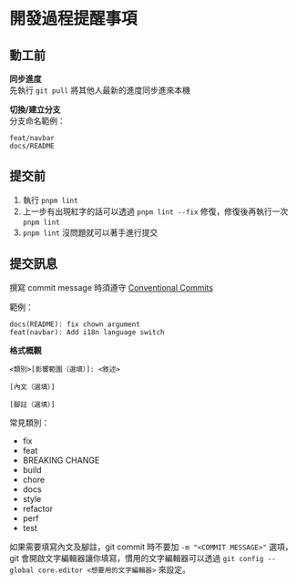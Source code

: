 # 開發過程提醒事項

## 動工前

**同步進度**  
先執行 `git pull` 將其他人最新的進度同步進來本機

**切換/建立分支**  
分支命名範例：
```
feat/navbar
docs/README
```

## 提交前

1. 執行 `pnpm lint` 
2. 上一步有出現紅字的話可以透過 `pnpm lint --fix` 修復，修復後再執行一次 `pnpm lint`
3. `pnpm lint` 沒問題就可以著手進行提交

## 提交訊息

撰寫 commit message 時須遵守 [Conventional Commits](https://www.conventionalcommits.org/en/v1.0.0/)

範例：
```text
docs(README): fix chown argument
feat(navbar): Add i18n language switch
```

**格式概觀**

```text
<類別>[影響範圍（選填）]: <敘述>

[內文（選填）]

[腳註（選填）]
```

常見類別：
- fix
- feat
- BREAKING CHANGE
- build
- chore
- docs
- style
- refactor
- perf
- test

如果需要填寫內文及腳註，git commit 時不要加 `-m "<COMMIT MESSAGE>"` 選項，git 會開啟文字編輯器讓你填寫，慣用的文字編輯器可以透過 `git config --global core.editor <想要用的文字編輯器>` 來設定。